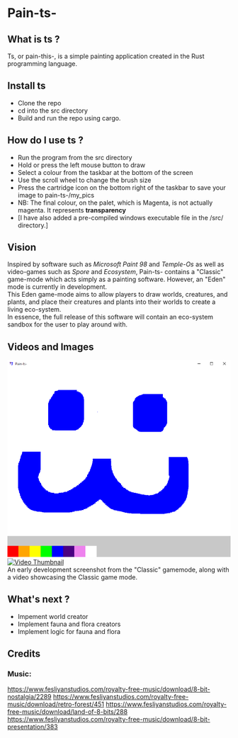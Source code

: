 # Pain-ts-
## What is ts ?
Ts, or pain-this-, is a simple painting application created in the Rust programming language.

## Install ts
* Clone the repo
* cd into the src directory
* Build and run the repo using cargo.

## How do I use ts ?
* Run the program from the src directory
* Hold or press the left mouse button to draw
* Select a colour from the taskbar at the bottom of the screen
* Use the scroll wheel to change the brush size
* Press the cartridge icon on the bottom right of the taskbar to save your image to pain-ts-/my_pics
* NB: The final colour, on the palet, which is Magenta, is not actually magenta. It represents **transparency**
* [I have also added a pre-compiled windows executable file in the /src/ directory.]

## Vision
Inspired by software such as *Microsoft Paint 98* and *Temple-Os* as well as video-games such as *Spore* and *Ecosystem*, Pain-ts- contains a "Classic" game-mode which acts simply as a painting software. However, an "Eden" mode is currently in development.  
This Eden game-mode aims to allow players to draw worlds, creatures, and plants, and place their creatures and plants into their worlds to create a living eco-system.  
In essence, the full release of this software will contain an eco-system sandbox for the user to play around with.

## Videos and Images
![Early Development Image example](src/assets/image.png)  
[![Video Thumbnail](https://img.youtube.com/vi/WnibKvhUoQ0/0.jpg)](https://youtu.be/WnibKvhUoQ0)  
An early development screenshot from the "Classic" gamemode, along with a video showcasing the Classic game mode.

## What's next ?
* Impement world creator
* Implement fauna and flora creators
* Implement logic for fauna and flora

## Credits
### Music:
https://www.fesliyanstudios.com/royalty-free-music/download/8-bit-nostalgia/2289
https://www.fesliyanstudios.com/royalty-free-music/download/retro-forest/451
https://www.fesliyanstudios.com/royalty-free-music/download/land-of-8-bits/288
https://www.fesliyanstudios.com/royalty-free-music/download/8-bit-presentation/383

